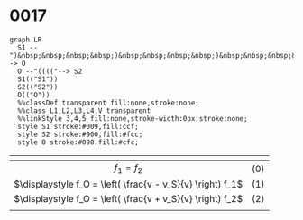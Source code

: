 # 0017
```mermaid
graph LR
  S1 --")&nbsp;&nbsp;&nbsp;&nbsp;)&nbsp;&nbsp;&nbsp;&nbsp;)&nbsp;&nbsp;&nbsp;&nbsp;)"--> O
  O --"(((("--> S2
  S1(("S1"))
  S2(("S2"))
  O(("O"))
  %%classDef transparent fill:none,stroke:none;
  %%class L1,L2,L3,L4,V transparent
  %%linkStyle 3,4,5 fill:none,stroke-width:0px,stroke:none;
  style S1 stroke:#009,fill:ccf;
  style S2 stroke:#900,fill:#fcc;
  style O stroke:#090,fill:#cfc;
```

<span></span>|<span></span>
:-: | :-:
$f_1 = f_2$ | $(0)$
$\displaystyle f_O = \left( \frac{v - v_S}{v} \right) f_1$ | $(1)$
$\displaystyle f_O = \left( \frac{v + v_S}{v} \right) f_2$ | $(2)$
<span></span>|<span></span>
